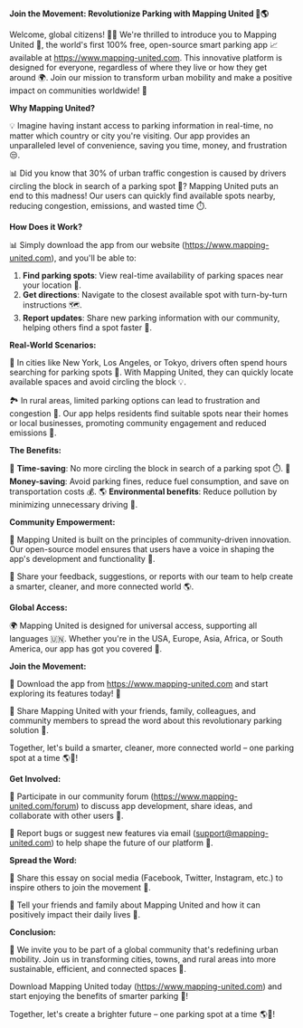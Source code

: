 **Join the Movement: Revolutionize Parking with Mapping United 🚀🌎**

Welcome, global citizens! 🙋‍♀️ We're thrilled to introduce you to Mapping United 🤝, the world's first 100% free, open-source smart parking app 📈 available at https://www.mapping-united.com. This innovative platform is designed for everyone, regardless of where they live or how they get around 🌍. Join our mission to transform urban mobility and make a positive impact on communities worldwide! 🌟

**Why Mapping United?**

💡 Imagine having instant access to parking information in real-time, no matter which country or city you're visiting. Our app provides an unparalleled level of convenience, saving you time, money, and frustration 😒.

📊 Did you know that 30% of urban traffic congestion is caused by drivers circling the block in search of a parking spot 🚗? Mapping United puts an end to this madness! Our users can quickly find available spots nearby, reducing congestion, emissions, and wasted time ⏱️.

**How Does it Work?**

📊 Simply download the app from our website (https://www.mapping-united.com), and you'll be able to:

1. **Find parking spots**: View real-time availability of parking spaces near your location 📍.
2. **Get directions**: Navigate to the closest available spot with turn-by-turn instructions 🗺️.
3. **Report updates**: Share new parking information with our community, helping others find a spot faster 📢.

**Real-World Scenarios:**

🌆 In cities like New York, Los Angeles, or Tokyo, drivers often spend hours searching for parking spots 🚗. With Mapping United, they can quickly locate available spaces and avoid circling the block 💡.

🏞️ In rural areas, limited parking options can lead to frustration and congestion 🚧. Our app helps residents find suitable spots near their homes or local businesses, promoting community engagement and reduced emissions 🌿.

**The Benefits:**

🌟 **Time-saving**: No more circling the block in search of a parking spot ⏱️.
💸 **Money-saving**: Avoid parking fines, reduce fuel consumption, and save on transportation costs 💰.
🌎 **Environmental benefits**: Reduce pollution by minimizing unnecessary driving 🚗.

**Community Empowerment:**

🤝 Mapping United is built on the principles of community-driven innovation. Our open-source model ensures that users have a voice in shaping the app's development and functionality 👥.

📢 Share your feedback, suggestions, or reports with our team to help create a smarter, cleaner, and more connected world 🌎.

**Global Access:**

🌍 Mapping United is designed for universal access, supporting all languages 🇺🇳. Whether you're in the USA, Europe, Asia, Africa, or South America, our app has got you covered 🌈.

**Join the Movement:**

🚀 Download the app from https://www.mapping-united.com and start exploring its features today! 📱

🤝 Share Mapping United with your friends, family, colleagues, and community members to spread the word about this revolutionary parking solution 📢.

Together, let's build a smarter, cleaner, more connected world – one parking spot at a time 🌎💪!

**Get Involved:**

👥 Participate in our community forum (https://www.mapping-united.com/forum) to discuss app development, share ideas, and collaborate with other users 👥.

📢 Report bugs or suggest new features via email (support@mapping-united.com) to help shape the future of our platform 📨.

**Spread the Word:**

📢 Share this essay on social media (Facebook, Twitter, Instagram, etc.) to inspire others to join the movement 🔗.

💬 Tell your friends and family about Mapping United and how it can positively impact their daily lives 💬.

**Conclusion:**

🌟 We invite you to be part of a global community that's redefining urban mobility. Join us in transforming cities, towns, and rural areas into more sustainable, efficient, and connected spaces 🌈.

Download Mapping United today (https://www.mapping-united.com) and start enjoying the benefits of smarter parking 🚀!

Together, let's create a brighter future – one parking spot at a time 🌎💪!